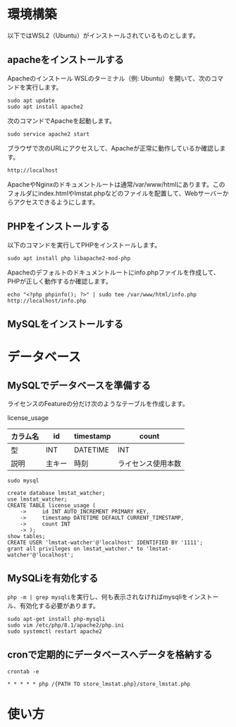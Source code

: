 # 環境構築
以下ではWSL2（Ubuntu）がインストールされているものとします。
## apacheをインストールする
Apacheのインストール WSLのターミナル（例: Ubuntu）を開いて、次のコマンドを実行します。
```
sudo apt update
sudo apt install apache2
```
次のコマンドでApacheを起動します。
```
sudo service apache2 start
```
ブラウザで次のURLにアクセスして、Apacheが正常に動作しているか確認します。
```
http://localhost
```

ApacheやNginxのドキュメントルートは通常/var/www/htmlにあります。このフォルダにindex.htmlやlmstat.phpなどのファイルを配置して、Webサーバーからアクセスできるようにします。

## PHPをインストールする
以下のコマンドを実行してPHPをインストールします。
```
sudo apt install php libapache2-mod-php
```
 Apacheのデフォルトのドキュメントルートにinfo.phpファイルを作成して、PHPが正しく動作するか確認します。
```
echo "<?php phpinfo(); ?>" | sudo tee /var/www/html/info.php
http://localhost/info.php
```

## MySQLをインストールする

# データベース
## MySQLでデータベースを準備する
ライセンスのFeatureの分だけ次のようなテーブルを作成します。

license_usage

|カラム名| id | timestamp | count |
|---| --- | --- | --- |
|型| INT | DATETIME | INT |
|説明| 主キー | 時刻 | ライセンス使用本数 |




```
sudo mysql
```

```
create database lmstat_watcher;
use lmstat_watcher;
CREATE TABLE license_usage (
    ->     id INT AUTO_INCREMENT PRIMARY KEY,
    ->     timestamp DATETIME DEFAULT CURRENT_TIMESTAMP,
    ->     count INT
    -> );
show tables;
CREATE USER 'lmstat-watcher'@'localhost' IDENTIFIED BY '1111';
grant all privileges on lmstat_watcher.* to 'lmstat-watcher'@'localhost';
```
## MySQLiを有効化する
`php -m | grep mysqli`を実行し、何も表示されなければmysqliをインストール、有効化する必要があります。
```
sudo apt-get install php-mysqli
sudo vim /etc/php/8.1/apache2/php.ini
sudo systemctl restart apache2
```

## cronで定期的にデータベースへデータを格納する
```
crontab -e
```
```
* * * * * php /{PATH TO store_lmstat.php}/store_lmstat.php
```

# 使い方

